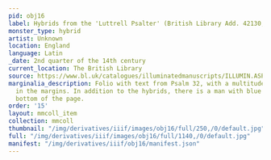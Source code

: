 ```yaml
---
pid: obj16
label: Hybrids from the 'Luttrell Psalter' (British Library Add. 42130, fol. 62v)
monster_type: hybrid
artist: Unknown
location: England
language: Latin
_date: 2nd quarter of the 14th century
current_location: The British Library
source: https://www.bl.uk/catalogues/illuminatedmanuscripts/ILLUMIN.ASP?Size=mid&IllID=56726
marginalia_description: Folio with text from Psalm 32, with a multitude of hybrids
  in the margins. In addition to the hybrids, there is a man with blue skin at the
  bottom of the page.
order: '15'
layout: mmcoll_item
collection: mmcoll
thumbnail: "/img/derivatives/iiif/images/obj16/full/250,/0/default.jpg"
full: "/img/derivatives/iiif/images/obj16/full/1140,/0/default.jpg"
manifest: "/img/derivatives/iiif/obj16/manifest.json"
---
```

